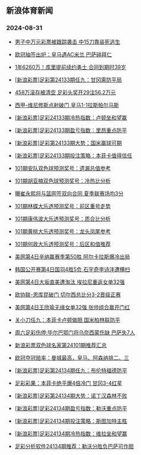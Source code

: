## 新浪体育新闻 
### 2024-08-31

+ [男子中万元彩票被跟踪袭击 中15刀靠装死逃生](https://sports.sina.com.cn/l/2024-08-30/doc-incmkivv9307383.shtml)

+ [欧冠抽签出炉：皇马遇AC米兰 巴萨碰拜仁](https://sports.sina.com.cn/g/pl/2024-08-30/doc-incmkqcq0437527.shtml)

+ [1年6260万！库里提前续约勇士 合同到期时39岁](https://sports.sina.com.cn/basketball/nba/2024-08-30/doc-incmkumq2450638.shtml)

+ [[新浪彩票]足彩第24133期任九：甘冈需防平局](https://sports.sina.com.cn/l/2024-08-30/doc-incmkqcq0411203.shtml)

+ [458万滚存被清空 足彩头奖开29注56.2万元](https://sports.sina.com.cn/l/2024-08-30/doc-incmkqcq0407238.shtml)

+ [西甲-维尼修斯点射破门 皇马1-1拉斯帕尔马斯](https://sports.sina.com.cn/g/laliga/2024-08-30/doc-incmkqct9209979.shtml)

+ [[新浪彩票]足彩24133期冷热指数：卢顿坐和望赢](https://sports.sina.com.cn/l/2024-08-30/doc-incmkqct9198053.shtml)

+ [[新浪彩票]足彩24133期盈亏指数：里昂重点防平](https://sports.sina.com.cn/l/2024-08-30/doc-incmkqcn3635618.shtml)

+ [[新浪彩票]足彩第24133期大势：国米赢球可期](https://sports.sina.com.cn/l/2024-08-30/doc-incmkqcq0410496.shtml)

+ [[新浪彩票]足彩24133期投注策略：本菲卡值得信任](https://sports.sina.com.cn/l/2024-08-30/doc-incmkqcn3636361.shtml)

+ [101期安队双色球预测奖号：遗漏总值参考](https://sports.sina.com.cn/l/2024-08-30/doc-incmmezn6576725.shtml)

+ [101期胡亚楠双色球预测奖号：冷热比分析](https://sports.sina.com.cn/l/2024-08-30/doc-incmmezn6577921.shtml)

+ [曝崔永熙将与篮网签双向合同 夏季联赛场均3分](https://sports.sina.com.cn/basketball/nba/2024-08-30/doc-incmmvwy0007712.shtml)

+ [101期林蝶大乐透预测奖号：前区重号走势](https://sports.sina.com.cn/l/2024-08-30/doc-incmmezh0214879.shtml)

+ [101期康伟波大乐透预测奖号：质合比分析](https://sports.sina.com.cn/l/2024-08-30/doc-incmmmia3383777.shtml)

+ [101期黄桃大乐透预测奖号：龙头凤尾参考](https://sports.sina.com.cn/l/2024-08-30/doc-incmmezn6571070.shtml)

+ [101期何政大乐透预测奖号：后区和值推荐](https://sports.sina.com.cn/l/2024-08-30/doc-incmmeze3435726.shtml)

+ [美网第4日辛纳赢赛季第50胜 阿尔卡拉斯爆冷出局](https://sports.sina.com.cn/tennis/atp/2024-08-30/doc-incmmezn6618061.shtml)

+ [韩国公开赛第4日国羽4胜5负 石宇奇李诗沣遭横扫](https://sports.sina.com.cn/others/badmin/2024-08-30/doc-incmmmie0193185.shtml)

+ [美网第4日大坂直美遭淘汰 埃拉尼重返女单32强](https://sports.sina.com.cn/tennis/wta/2024-08-30/doc-incmkyth3544407.shtml)

+ [欧协联-恩库昆破门 切尔西总比分3-2晋级正赛](https://sports.sina.com.cn/g/pl/2024-08-30/doc-incmkqcs2457863.shtml)

+ [美网第4日王欣瑜无缘女单32强 张帅组合赢开门红](https://sports.sina.com.cn/tennis/china/2024-08-30/doc-incmkytk0303809.shtml)

+ [关小刀任九：本菲卡卢顿做胆 国米柏林联防平](https://sports.sina.com.cn/l/2024-08-30/doc-incmmezq3372463.shtml)

+ [周六足彩伤停:毕尔巴鄂门将乌奈西蒙伤缺 巴萨失7人](https://sports.sina.com.cn/l/2024-08-30/doc-incmkumq2448224.shtml)

+ [新浪彩票双色球名家第24101期推荐汇总](https://sports.sina.com.cn/l/2024-08-30/doc-incmmezn6588958.shtml)

+ [欧冠夺冠赔率：曼城最高，皇马、阿森纳排二、三](https://sports.sina.com.cn/g/2024-08-31/doc-incmnhny6224907.shtml)

+ [[新浪彩票]足彩第24134期任九：布伦特福德防平](https://sports.sina.com.cn/l/2024-08-31/doc-incmntap9678940.shtml)

+ [足彩彩果：本菲卡绝平爆4倍冷门 甘冈3-4红星](https://sports.sina.com.cn/l/2024-08-31/doc-incmntan2898365.shtml)

+ [[新浪彩票]足彩第24134期大势：诺丁汉森林不败](https://sports.sina.com.cn/l/2024-08-31/doc-incmntau6132906.shtml)

+ [[新浪彩票]足彩24134期盈亏指数：勒沃重点防平](https://sports.sina.com.cn/l/2024-08-31/doc-incmntau6134019.shtml)

+ [[新浪彩票]足彩24134期投注策略：斯图加特主胜](https://sports.sina.com.cn/l/2024-08-31/doc-incmntan2903068.shtml)

+ [[新浪彩票]足彩24134期冷热指数：维拉坐和望赢](https://sports.sina.com.cn/l/2024-08-31/doc-incmntau6131159.shtml)

+ [足彩分析软件24134期推荐：勒沃分胜负巴萨可作胆](https://sports.sina.com.cn/l/2024-08-31/doc-incmntaw2885151.shtml)

